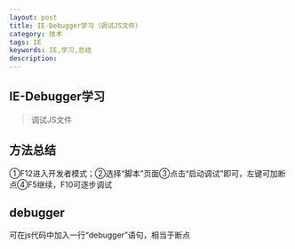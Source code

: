 ```yaml
---
layout: post
title: IE-Debugger学习（调试JS文件）
category: 技术
tags: IE
keywords: IE,学习,总结
description: 
---
```


## IE-Debugger学习
> 调试JS文件

## 方法总结
①F12进入开发者模式；②选择“脚本”页面③点击“启动调试”即可，左键可加断点④F5继续，F10可逐步调试

## debugger
可在js代码中加入一行“debugger”语句，相当于断点

